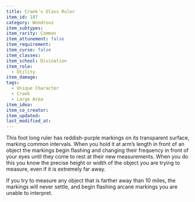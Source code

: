 ```yaml
---
title: Craek's Glass Ruler
item_id: 187 
category: Wondrous
item_subtypes:
item_rarity: Common
item_attunement: false
item_requirement:
item_curse: false
item_classes:
item_school: Divination
item_role:
  - Utility
item_damage:
tags:
  - Unique Character
  - Craek
  - Large Area
item_idea:
item_co_creator:
item_updated:
last_modified_at:
---
```


This foot long ruler has reddish-purple markings on its transparent surface, marking common intervals. When you hold it at arm’s length in front of an object the markings begin flashing and changing their frequency in front of your eyes until they come to rest at their new measurements. When you do this you know the precise height or width of the object you are trying to measure, even if it is extremely far away.

If you try to measure any object that is farther away than 10 miles, the markings will never settle, and begin flashing arcane markings you are unable to interpret.

